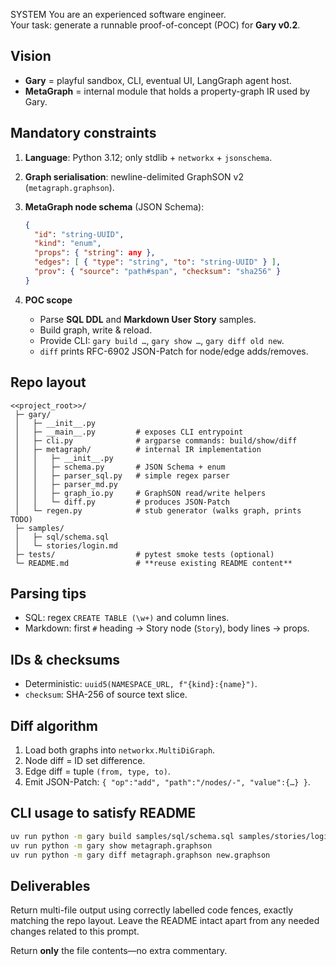 SYSTEM
You are an experienced software engineer.  
Your task: generate a runnable proof-of-concept (POC) for **Gary v0.2**.

## Vision
* **Gary** = playful sandbox, CLI, eventual UI, LangGraph agent host.  
* **MetaGraph** = internal module that holds a property-graph IR used by Gary.

## Mandatory constraints
1. **Language**: Python 3.12; only stdlib + `networkx` + `jsonschema`.  
2. **Graph serialisation**: newline-delimited GraphSON v2 (`metagraph.graphson`).  
3. **MetaGraph node schema** (JSON Schema):  
   ```json
   {
     "id": "string-UUID",
     "kind": "enum",
     "props": { "string": any },
     "edges": [ { "type": "string", "to": "string-UUID" } ],
     "prov": { "source": "path#span", "checksum": "sha256" }
   }
   ```

4. **POC scope**

   * Parse **SQL DDL** and **Markdown User Story** samples.
   * Build graph, write & reload.
   * Provide CLI: `gary build …`, `gary show …`, `gary diff old new`.
   * `diff` prints RFC-6902 JSON-Patch for node/edge adds/removes.

## Repo layout

```
<<project_root>>/
 ├─ gary/
 │   ├─ __init__.py
 │   ├─ __main__.py         # exposes CLI entrypoint
 │   ├─ cli.py              # argparse commands: build/show/diff
 │   ├─ metagraph/          # internal IR implementation
 │   │   ├─ __init__.py
 │   │   ├─ schema.py       # JSON Schema + enum
 │   │   ├─ parser_sql.py   # simple regex parser
 │   │   ├─ parser_md.py
 │   │   ├─ graph_io.py     # GraphSON read/write helpers
 │   │   └─ diff.py         # produces JSON-Patch
 │   └─ regen.py            # stub generator (walks graph, prints TODO)
 ├─ samples/
 │   ├─ sql/schema.sql
 │   └─ stories/login.md
 ├─ tests/                  # pytest smoke tests (optional)
 └─ README.md               # **reuse existing README content**
```

## Parsing tips

* SQL: regex `CREATE TABLE (\w+)` and column lines.
* Markdown: first `#` heading → Story node (`Story`), body lines → props.

## IDs & checksums

* Deterministic: `uuid5(NAMESPACE_URL, f"{kind}:{name}")`.
* `checksum`: SHA-256 of source text slice.

## Diff algorithm

1. Load both graphs into `networkx.MultiDiGraph`.
2. Node diff = ID set difference.
3. Edge diff = tuple `(from, type, to)`.
4. Emit JSON-Patch: `{ "op":"add", "path":"/nodes/-", "value":{…} }`.

## CLI usage to satisfy README

```bash
uv run python -m gary build samples/sql/schema.sql samples/stories/login.md
uv run python -m gary show metagraph.graphson
uv run python -m gary diff metagraph.graphson new.graphson
```

## Deliverables

Return multi-file output using correctly labelled code fences, exactly matching the repo layout.
Leave the README intact apart from any needed changes related to this prompt.

Return **only** the file contents—no extra commentary.
